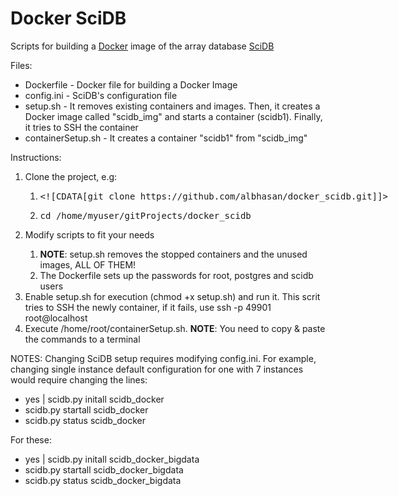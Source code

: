Docker SciDB
============

Scripts for building a <a href="http://www.docker.com/">Docker</a> image of the array database <a href="http://www.scidb.org/">SciDB</a> 

Files:
<ul>
<li>Dockerfile - Docker file for building a Docker Image</li>
<li>config.ini - SciDB's configuration file</li>
<li>setup.sh - It removes existing containers and images. Then, it creates a Docker image called "scidb_img" and starts a container (scidb1). Finally, it tries to SSH the container</li>
<li>containerSetup.sh - It creates a container "scidb1" from "scidb_img"</li>
</ul> 

Instructions:

<ol>
<li>Clone the project, e.g:</li>
	<ol>
	<li><xmp><![CDATA[git clone https://github.com/albhasan/docker_scidb.git]]></xmp></li>
	<li><xmp>cd /home/myuser/gitProjects/docker_scidb</xmp></li>
	</ol> 
<li>Modify scripts to fit your needs</li>
	<ol>
		<li><b>NOTE</b>: setup.sh removes the stopped containers and the unused images, ALL OF THEM!</li>
		<li>The Dockerfile sets up the passwords for root, postgres and scidb users</li>
	</ol> 
<li>Enable setup.sh for execution (chmod +x setup.sh) and run it. This scrit tries to SSH the newly container, if it fails, use ssh -p 49901 root@localhost</li>
<li>Execute /home/root/containerSetup.sh. <b>NOTE</b>: You need to copy & paste the commands to a terminal</li>
</ol> 

NOTES:
Changing SciDB setup requires modifying config.ini. For example, changing single instance default configuration for one with 7 instances would require changing the lines:

<ul>
<li>yes | scidb.py initall scidb_docker</li>
<li>scidb.py startall scidb_docker</li>
<li>scidb.py status scidb_docker</li>
</ul>


For these:
<ul>
<li>yes | scidb.py initall scidb_docker_bigdata</li>
<li>scidb.py startall scidb_docker_bigdata</li>
<li>scidb.py status scidb_docker_bigdata</li>
</ul>